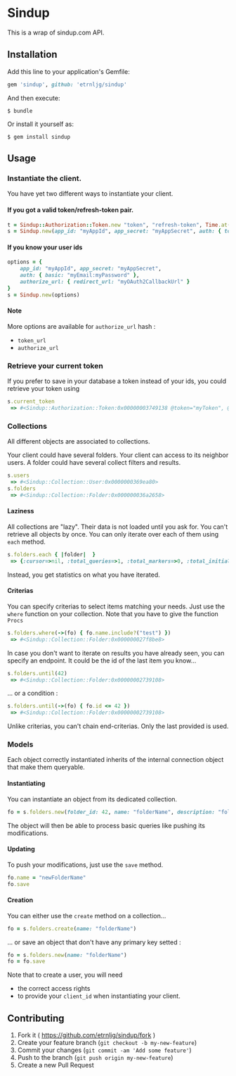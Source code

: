 # Sindup

This is a wrap of sindup.com API.

## Installation

Add this line to your application's Gemfile:

```ruby
gem 'sindup', github: 'etrnljg/sindup'
```

And then execute:

    $ bundle

Or install it yourself as:

    $ gem install sindup

## Usage

### Instantiate the client.

You have yet two different ways to instantiate your client.

#### If you got a valid token/refresh-token pair.

```ruby
t = Sindup::Authorization::Token.new "token", "refresh-token", Time.at(1437995506)
s = Sindup.new(app_id: "myAppId", app_secret: "myAppSecret", auth: { token: t })
```

#### If you know your user ids

```ruby
options = {
	app_id: "myAppId", app_secret: "myAppSecret",
	auth: { basic: "myEmail:myPassword" },
	authorize_url: { redirect_url: "myOAuth2CallbackUrl" }
}
s = Sindup.new(options)
```

#### Note

More options are available for `authorize_url` hash :
- `token_url`
- `authorize_url`

### Retrieve your current token

If you prefer to save in your database a token instead of your ids, you could retrieve your token using
```ruby
s.current_token
 => #<Sindup::Authorization::Token:0x00000003749138 @token="myToken", @refresh_token="myRefreshToken", @expires_at=2015-07-27 13:11:46 +0200>
```

### Collections

All different objects are associated to collections.

Your client could have several folders.
Your client can access to its neighbor users.
A folder could have several collect filters and results.

```ruby
s.users
 => #<Sindup::Collection::User:0x0000000369ea80>
s.folders
 => #<Sindup::Collection::Folder:0x000000036a2658>
```

#### Laziness

All collections are "lazy". Their data is not loaded until you ask for.
You can't retrieve all objects by once. You can only iterate over each of them using `each` method.
```ruby
s.folders.each { |folder|  }
 => {:cursor=>nil, :total_queries=>1, :total_markers=>0, :total_initialized_items=>15, :total_different_initialized_items=>15, :total_matching_initialized_items=>15} 
```
Instead, you get statistics on what you have iterated.

#### Criterias

You can specify criterias to select items matching your needs.
Just use the `where` function on your collection.
Note that you have to give the function `Procs`

```ruby
s.folders.where(->(fo) { fo.name.include?("test") })
 => #<Sindup::Collection::Folder:0x000000027f8be8>
```

In case you don't want to iterate on results you have already seen, you can specify an endpoint.
It could be the id of the last item you know...
```ruby
s.folders.until(42)
 => #<Sindup::Collection::Folder:0x00000002739108>
```
... or a condition :
```ruby
s.folders.until(->(fo) { fo.id <= 42 })
 => #<Sindup::Collection::Folder:0x00000002739108>
```

Unlike criterias, you can't chain end-criterias. Only the last provided is used.

### Models

Each object correctly instantiated inherits of the internal connection object that make them queryable.

#### Instantiating

You can instantiate an object from its dedicated collection.
```ruby
fo = s.folders.new(folder_id: 42, name: "folderName", description: "folderDescription")
```
The object will then be able to process basic queries like pushing its modifications.

#### Updating

To push your modifications, just use the `save` method.
```ruby
fo.name = "newFolderName"
fo.save
```

#### Creation

You can either use the `create` method on a collection...
```ruby
fo = s.folders.create(name: "folderName")
```
... or save an object that don't have any primary key setted :
```ruby
fo = s.folders.new(name: "folderName")
fo = fo.save
```

Note that to create a user, you will need
- the correct access rights
- to provide your `client_id` when instantiating your client.

## Contributing

1. Fork it ( https://github.com/etrnljg/sindup/fork )
2. Create your feature branch (`git checkout -b my-new-feature`)
3. Commit your changes (`git commit -am 'Add some feature'`)
4. Push to the branch (`git push origin my-new-feature`)
5. Create a new Pull Request
